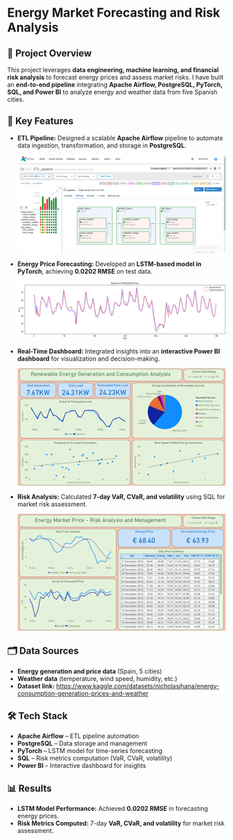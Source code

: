 # Energy Market Forecasting and Risk Analysis  

## 📌 Project Overview  
This project leverages **data engineering, machine learning, and financial risk analysis** to forecast energy prices and assess market risks. I have built an **end-to-end pipeline** integrating **Apache Airflow, PostgreSQL, PyTorch, SQL, and Power BI** to analyze energy and weather data from five Spanish cities.  

## 🚀 Key Features  
- **ETL Pipeline:** Designed a scalable **Apache Airflow** pipeline to automate data ingestion, transformation, and storage in **PostgreSQL**.

    ![etl-pipeline](images\etl-pipeline.png)

- **Energy Price Forecasting:** Developed an **LSTM-based model in PyTorch**, achieving **0.0202 RMSE** on test data.  

    ![lstm-performance](images\LSTM-performance.png)

- **Real-Time Dashboard:** Integrated insights into an **interactive Power BI dashboard** for visualization and decision-making.  

    ![dashboard-1](dashboard\page_1.png)

- **Risk Analysis:** Calculated **7-day VaR, CVaR, and volatility** using SQL for market risk assessment.  

    ![dashboard-2](dashboard\page_2.png)

## 🗂️ Data Sources  
- **Energy generation and price data** (Spain, 5 cities)  
- **Weather data** (temperature, wind speed, humidity, etc.)  
- **Dataset link:** https://www.kaggle.com/datasets/nicholasjhana/energy-consumption-generation-prices-and-weather

## 🛠️ Tech Stack  
- **Apache Airflow** – ETL pipeline automation  
- **PostgreSQL** – Data storage and management  
- **PyTorch** – LSTM model for time-series forecasting  
- **SQL** – Risk metrics computation (VaR, CVaR, volatility)  
- **Power BI** – Interactive dashboard for insights  

## 📊 Results  
- **LSTM Model Performance:** Achieved **0.0202 RMSE** in forecasting energy prices.  
- **Risk Metrics Computed:** 7-day **VaR, CVaR, and volatility** for market risk assessment.  
